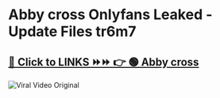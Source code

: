 
 # Abby cross Onlyfans Leaked - Update Files tr6m7

## <h2><a href="https://clipsfans.com/Abby_cross&ref=git">🔗 Click to LINKS ⏩⏩ 👉 🟢 Abby cross </a></h2>

<a href="https://clipsfans.com/Abby_cross&ref=git" rel="nofollow" data-target="animated-image.originalLink"><img src="https://i.ibb.co.com/xMMVF88/686577567.gif" alt="Viral Video Original" style="max-width: 100%; display: inline-block;" data-target="animated-image.originalImage"></a>

